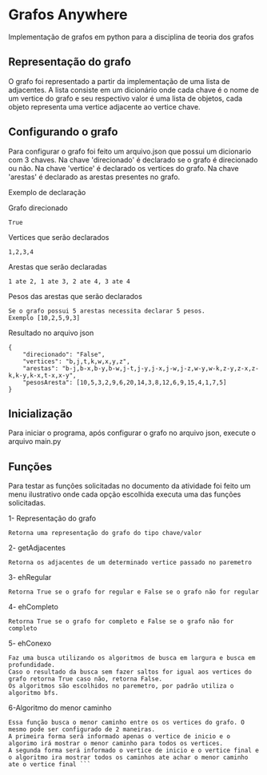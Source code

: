 # Grafos Anywhere
Implementação de grafos em python para a disciplina de teoria dos grafos 

## Representação do grafo

O grafo foi representado a partir da implementação de uma lista de adjacentes. A lista consiste em um dicionário onde
cada chave é o nome de um vertice do grafo e seu respectivo valor é uma lista de objetos, cada objeto representa uma
vertice adjacente ao vertice chave. 

## Configurando o grafo

Para configurar o grafo foi feito um arquivo.json que possui um dicionario com 3 chaves. Na chave 'direcionado' é declarado se o grafo é direcionado ou não.  Na chave 'vertice' é declarado
os vertices do grafo. Na chave 'arestas' é declarado as arestas presentes no grafo.

Exemplo de declaração

Grafo direcionado
 ```
True
```


Vertices que serão declarados
````
1,2,3,4
````
Arestas que serão declaradas
```
1 ate 2, 1 ate 3, 2 ate 4, 3 ate 4
```
Pesos das arestas que serão declarados
```
Se o grafo possui 5 arestas necessita declarar 5 pesos.
Exemplo [10,2,5,9,3]
```
Resultado no arquivo json

    {
        "direcionado": "False",
        "vertices": "b,j,t,k,w,x,y,z",
        "arestas": "b-j,b-x,b-y,b-w,j-t,j-y,j-x,j-w,j-z,w-y,w-k,z-y,z-x,z-k,k-y,k-x,t-x,x-y",
        "pesosAresta": [10,5,3,2,9,6,20,14,3,8,12,6,9,15,4,1,7,5]
    }
 
## Inicialização
Para iniciar o programa, após configurar o grafo no arquivo json, execute o arquivo main.py


## Funções 

Para testar as funções solicitadas no documento da atividade foi feito um menu ilustrativo onde cada opção escolhida executa uma
das funções solicitadas.

1- Representação do grafo
```
Retorna uma representação do grafo do tipo chave/valor
```
2- getAdjacentes
```
Retorna os adjacentes de um determinado vertice passado no paremetro
```
3- ehRegular
```
Retorna True se o grafo for regular e False se o grafo não for regular
```
4- ehCompleto
```
Retorna True se o grafo for completo e False se o grafo não for completo
```
5- ehConexo
```
Faz uma busca utilizando os algoritmos de busca em largura e busca em profundidade.
Caso o resultado da busca sem fazer saltos for igual aos vertices do grafo retorna True caso não, retorna False.
Os algoritmos são escolhidos no paremetro, por padrão utiliza o algoritmo bfs.  
```
6-Algoritmo do menor caminho
```
Essa função busca o menor caminho entre os os vertices do grafo. O mesmo pode ser configurado de 2 maneiras.
A primeira forma será informado apenas o vertice de inicio e o algorimo irá mostrar o menor caminho para todos os vertices.
A segunda forma será informado o vertice de inicio e o vertice final e o algoritmo ira mostrar todos os caminhos ate achar o menor caminho ate o vertice final ```
```